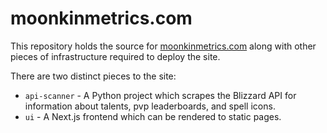 # moonkinmetrics.com

This repository holds the source for [moonkinmetrics.com](https://moonkinmetrics.com) along with other pieces of infrastructure required to deploy the site.

There are two distinct pieces to the site:
- `api-scanner` - A Python project which scrapes the Blizzard API for information about talents, pvp leaderboards, and spell icons.
- `ui` - A Next.js frontend which can be rendered to static pages.

